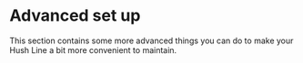 # Advanced set up

This section contains some more advanced things you can do to make your Hush Line a bit more convenient to maintain.
